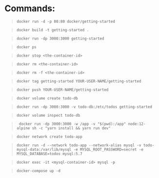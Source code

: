 # Commands:

> `docker run -d -p 80:80 docker/getting-started`

> `docker build -t getting-started .`

> `docker run -dp 3000:3000 getting-started`

> `docker ps`

> `docker stop <the-container-id>`

> `docker rm <the-container-id>`

> `docker rm -f <the-container-id>`

> `docker tag getting-started YOUR-USER-NAME/getting-started`

> `docker push YOUR-USER-NAME/getting-started`

>`docker volume create todo-db`

>`docker run -dp 3000:3000 -v todo-db:/etc/todos getting-started`

>`docker volume inspect todo-db`

>` docker run -dp 3000:3000 -w /app -v "$(pwd):/app" node:12-alpine sh -c "yarn install && yarn run dev"`

>`docker network create todo-app`

>`docker run -d --network todo-app --network-alias mysql -v todo-mysql-data:/var/lib/mysql -e MYSQL_ROOT_PASSWORD=secret -e MYSQL_DATABASE=todos mysql:5.7`

>`docker exec -it <mysql-container-id> mysql -p`

>`docker-compose up -d`